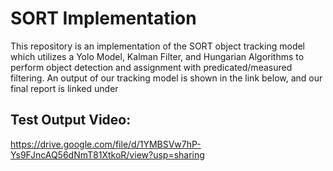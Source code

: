 # SORT Implementation

This repository is an implementation of the SORT object tracking model which utilizes a Yolo Model, Kalman Filter, and Hungarian Algorithms to perform object detection and assignment with predicated/measured filtering. An output of our tracking model is shown in the link below, and our final report is linked under

## Test Output Video:
https://drive.google.com/file/d/1YMBSVw7hP-Ys9FJncAQ56dNmT81XtkoR/view?usp=sharing
